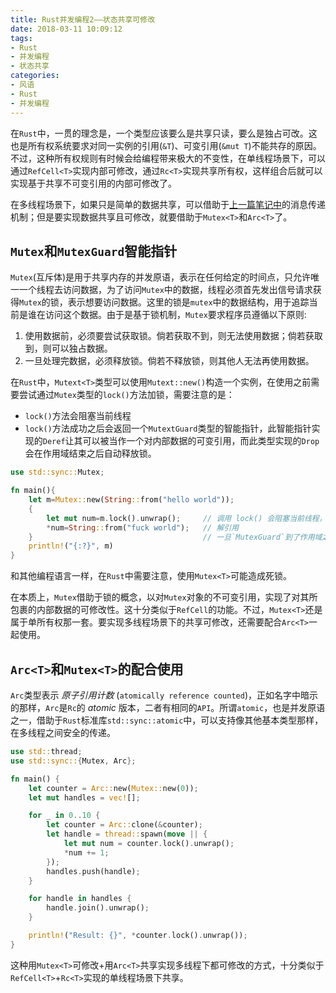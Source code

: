 ```yaml
---
title: Rust并发编程2——状态共享可修改
date: 2018-03-11 10:09:12
tags:
- Rust
- 并发编程
- 状态共享
categories:
- 风语
- Rust
- 并发编程
---
```


在`Rust`中，一贯的理念是，一个类型应该要么是共享只读，要么是独占可改。这也是所有权系统要求对同一实例的引用(`&T`)、可变引用(`&mut T`)不能共存的原因。不过，这种所有权规则有时候会给编程带来极大的不变性，在单线程场景下，可以通过`RefCell<T>`实现内部可修改，通过`Rc<T>`实现共享所有权，这样组合后就可以实现基于共享不可变引用的内部可修改了。

在多线程场景下，如果只是简单的数据共享，可以借助于[上一篇笔记中](http://www.itminus.com/blog/2018/03/11/WindWhisper/Rust/%E5%B9%B6%E5%8F%91%E7%BC%96%E7%A8%8B/Rust%E5%B9%B6%E5%8F%91%E7%BC%96%E7%A8%8B1%E2%80%94%E2%80%94%E6%B6%88%E6%81%AF%E4%BC%A0%E9%80%92/)的消息传递机制；但是要实现数据共享且可修改，就要借助于`Mutex<T>`和`Arc<T>`了。

## `Mutex`和`MutexGuard`智能指针

`Mutex`(互斥体)是用于共享内存的并发原语，表示在任何给定的时间点，只允许唯一一个线程去访问数据，为了访问`Mutex`中的数据，线程必须首先发出信号请求获得`Mutex`的锁，表示想要访问数据。这里的锁是`mutex`中的数据结构，用于追踪当前是谁在访问这个数据。由于是基于锁机制，`Mutex`要求程序员遵循以下原则:
1. 使用数据前，必须要尝试获取锁。倘若获取不到，则无法使用数据；倘若获取到，则可以独占数据。
2. 一旦处理完数据，必须释放锁。倘若不释放锁，则其他人无法再使用数据。

在`Rust`中，`Mutext<T>`类型可以使用`Mutext::new()`构造一个实例，在使用之前需要尝试通过`Mutex`类型的`lock()`方法加锁，需要注意的是：
* `lock()`方法会阻塞当前线程
* `lock()`方法成功之后会返回一个`MutextGuard`类型的智能指针，此智能指针实现的`Deref`让其可以被当作一个对内部数据的可变引用，而此类型实现的`Drop`会在作用域结束之后自动释放锁。

```Rust
use std::sync::Mutex;

fn main(){
    let m=Mutex::new(String::from("hello world"));
    {
        let mut num=m.lock().unwrap();     // 调用 lock() 会阻塞当前线程，成功之后会返回`MutexGuard`类型
        *num=String::from("fuck world");   // 解引用
    }                                      // 一旦`MutexGuard`到了作用域之外，就会自动释放锁
    println!("{:?}", m)
}
```
和其他编程语言一样，在`Rust`中需要注意，使用`Mutex<T>`可能造成死锁。<!--more-->

在本质上，`Mutex`借助于锁的概念，以对`Mutex`对象的不可变引用，实现了对其所包裹的内部数据的可修改性。这十分类似于`RefCell`的功能。不过，`Mutex<T>`还是属于单所有权那一套。要实现多线程场景下的共享可修改，还需要配合`Arc<T>`一起使用。

## `Arc<T>`和`Mutex<T>`的配合使用

`Arc`类型表示 *原子引用计数* (`atomically reference counted`)，正如名字中暗示的那样，`Arc`是`Rc`的 *atomic* 版本，二者有相同的`API`。所谓`atomic`，也是并发原语之一，借助于`Rust`标准库`std::sync::atomic`中，可以支持像其他基本类型那样，在多线程之间安全的传递。

```Rust
use std::thread;
use std::sync::{Mutex, Arc};

fn main() {
    let counter = Arc::new(Mutex::new(0));
    let mut handles = vec![];

    for _ in 0..10 {
        let counter = Arc::clone(&counter);
        let handle = thread::spawn(move || {
            let mut num = counter.lock().unwrap();
            *num += 1;
        });
        handles.push(handle);
    }

    for handle in handles {
        handle.join().unwrap();
    }

    println!("Result: {}", *counter.lock().unwrap());
}
```

这种用`Mutex<T>`可修改+用`Arc<T>`共享实现多线程下都可修改的方式，十分类似于`RefCell<T>`+`Rc<T>`实现的单线程场景下共享。


